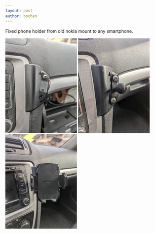 ```yaml
---
layout: post
author: bochen
---
```

Fixed phone holder from old nokia mount to any smartphone.

<img src="/assets/images/fixed_3d_print/1.jpg" alt="before" height="300"/>
<img src="/assets/images/fixed_3d_print/2.jpg" alt="in progress" height="300"/>
<img src="/assets/images/fixed_3d_print/3.jpg" alt="after" height="300"/>